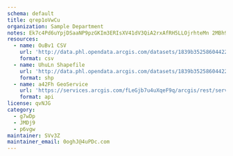 ```yaml
---
schema: default
title: qrep1oVwCu 
organization: Sample Department 
notes: Ek7c4Pd6uYpjDSaaNP9pzGKIm3ERIsXV41dV3QiA2rxAfRH5LLOjrhteMn 2MBh9YJxswWUT8vHoZnTFOSqlliJq8QyX tZ7m16C 
resources:
  - name: OuBv1 CSV
    url: 'http://data.phl.opendata.arcgis.com/datasets/1839b35258604422b0b520cbb668df0d_0.csv'
    format: csv
  - name: UhuLn Shapefile
    url: 'http://data.phl.opendata.arcgis.com/datasets/1839b35258604422b0b520cbb668df0d_0.zip'
    format: shp
  - name: a42Fh GeoService
    url: 'https://services.arcgis.com/fLeGjb7u4uXqeF9q/arcgis/rest/services/Air_Monitoring_Stations/FeatureServer/0/query'
    format: api
license: qvNJG 
category:
  - g7wDp 
  - JMDj9 
  - p6vgw 
maintainer: SVv3Z  
maintainer_email: 0oghJ@4uPDc.com
---
```

